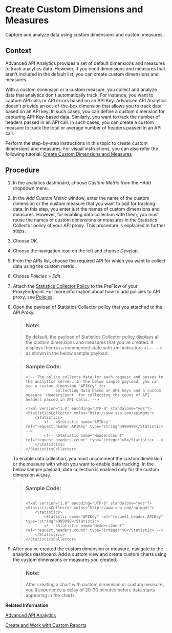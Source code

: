 <!-- loioba211bee152048bcb457723990355cc0 -->

# Create Custom Dimensions and Measures

Capture and analyze data using custom dimensions and custom measures.



## Context

Advanced API Analytics provides a set of default dimensions and measures to track analytics data. However, if you need dimensions and measures that aren't included in the default list, you can create custom dimensions and measures.

With a custom dimension or a custom measure, you collect and analyze data that analytics don't automatically track. For instance, you want to capture API calls or API errors based on an API Key. Advanced API Analytics doesn't provide an out-of-the-box dimension that allows you to track data based on an API key. In such cases, you can define a custom dimension for capturing API-Key-based data. Similarly, you want to track the number of headers passed in an API call. In such cases, you can create a custom measure to track the total or average number of headers passed in an API call.

Perform the step-by-step instructions in this topic to create custom dimensions and measures. For visual instructions, you can also refer the following tutorial: [Create Custom Dimensions and Measures](https://developers.sap.com/tutorials/api-mgmt-analytics-custom-metrics.html)



## Procedure

1.  In the analytics dashboard, choose *Custom Metric* from the *\+Add* dropdown menu.

2.  In the *Add Custom Metric* window, enter the name of the custom dimension or the custom measure that you want to add for tracking data. In this step, you enter just the names of custom dimensions and measures. However, for enabling data collection with them, you must reuse the names of custom dimensions or measures in the Statistics Collector policy of your API proxy. This procedure is explained in further steps.

3.  Choose *OK*.

4.  Choose the navigation icon on the left and choose *Develop*.

5.  From the APIs list, choose the required API for which you want to collect data using the custom metric.

6.  Choose *Policies* \> *Edit*.

7.  Attach the [Statistics Collector Policy](statistics-collector-policy-1dee3c9.md) to the PreFlow of your ProxyEndpoint. For more information about how to add policies to API proxy, see [Policies](policies-7e4f3e5.md).

8.  Open the payload of Statistics Collector policy that you attached to the API Proxy.

    > ### Note:  
    > By default, the payload of Statistics Collector policy displays all the custom dimensions and measures that you've created. It displays them in a commented state with xml indicators `<!-- -->` as shown in the below sample payload:

    > ### Sample Code:  
    > ```
    > <!-- The policy collects data for each request and passes to the analytics server. In the below sample payload, you can see a custom dimension 'APIKey' for 
    >              collecting data based on API keys and a custom measure 'HeadersCount' for collecting the count of API headers passed in API calls. -->
    > 
    > <?xml version="1.0" encoding="UTF-8" standalone="yes"?>
    > <StatisticsCollector xmlns="http://www.sap.com/apimgmt">
    >     <Statistics>
    >         <!-- <Statistic name="APIKey" ref="request.header.APIKey" type="string">999999</Statistic> -->
    >         <!-- <Statistic name="HeadersCount" ref="request.headers.count" type="integer">0</Statistic> -->
    >     </Statistics>
    > </StatisticsCollector>
    > ```

    To enable data collection, you must uncomment the custom dimension or the measure with which you want to enable data tracking. In the below sample payload, data collection is enabled only for the custom dimension `APIKey`.

    > ### Sample Code:  
    > ```
    > 
    > <?xml version="1.0" encoding="UTF-8" standalone="yes"?>
    > <StatisticsCollector xmlns="http://www.sap.com/apimgmt">
    >     <Statistics>
    >         <Statistic name="APIKey" ref="request.header.APIKey" type="string">999999</Statistic>
    >         <!-- <Statistic name="HeadersCount" ref="request.headers.count" type="integer">0</Statistic> -->
    >     </Statistics>
    > </StatisticsCollector>
    > ```

9.  After you've created the custom dimension or measure, navigate to the analytics dashboard. Add a custom view and create custom charts using the custom dimensions or measures you created.

    > ### Note:  
    > After creating a chart with custom dimension or custom measure, you'll experience a delay of 20-30 minutes before data starts appearing in the charts.


**Related Information**  


[Advanced API Analytics](advanced-api-analytics-5973d4a.md "Advanced API Analytics brings to you the all new analytics dashboard, providing handy and powerful analytical reporting tools to track your API performance and usage.")

[Create and Work with Custom Reports](create-and-work-with-custom-reports-daf54fd.md "Create your own custom reports in Advanced API Analytics dashboard.")

